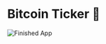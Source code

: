 


# Bitcoin Ticker 🤑




![Finished App](https://github.com/londonappbrewery/Images/blob/master/bitcoin-flutter-demo.gif)





